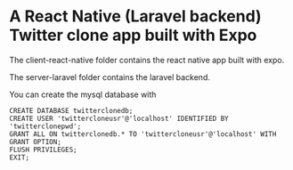 # A React Native (Laravel backend) Twitter clone app built with Expo

The client-react-native folder contains the react native app built with expo.

The server-laravel folder contains the laravel backend.

You can create the mysql database with

```
CREATE DATABASE twitterclonedb;
CREATE USER 'twittercloneusr'@'localhost' IDENTIFIED BY 'twitterclonepwd';
GRANT ALL ON twitterclonedb.* TO 'twittercloneusr'@'localhost' WITH GRANT OPTION;
FLUSH PRIVILEGES;
EXIT;
```

